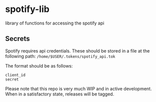 # spotify-lib
library of functions for accessing the spotify api

## Secrets
Spotify requires api credentials. These should be stored in a file at the following path: `/home/$USER/.tokens/spotify_api.tok`

The format should be as follows:
```shell
client_id
secret
```

Please note that this repo is very much WIP and in active development. When in a satisfactory state, releases will be tagged.
